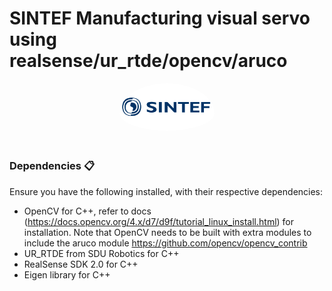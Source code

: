 # SINTEF Manufacturing visual servo using realsense/ur_rtde/opencv/aruco

<div align="center">
    <img src="./logo.png" alt="SINTEF-logo" width="30%"  style="border-radius: 50%; padding-bottom: 20px"/>
</div>

### Dependencies 📋
Ensure you have the following installed, with their respective dependencies:
- OpenCV for C++, refer to docs (https://docs.opencv.org/4.x/d7/d9f/tutorial_linux_install.html) for installation. Note that OpenCV needs to be built with extra modules to include the aruco module https://github.com/opencv/opencv_contrib
- UR_RTDE from SDU Robotics for C++
- RealSense SDK 2.0 for C++
- Eigen library for C++



